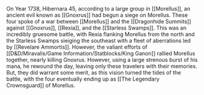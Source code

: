 On Year 1738, Hibernara 45, according to a large group in [[Morellus]], an ancient evil known as [[Gnoxrus]] had begun a siege on Morellus. These four spoke of a war between [[Morellus]] and the [[Dragonhide Summits]] against [[Gnoxrus]], [[Rexia]], and the [[Starless Swamps]]. This was an incredibly gruesome battle, with Rexia flanking Morellus from the north and the Starless Swamps sieiging the southeast with a fleet of aberrations led by [[Revelare Ammortis]]. However, the valiant efforts of [[D&D/Miravalis/Game Information/Statblocks/King Ganon]] rallied Morellus together, nearly killing Gnoxrus. However, using a large strenous burst of his mana, he rewound the day, leaving only these travelers with their memories. But, they did warrant some merit, as this vision turned the tides of the battle, with the four eventually ending up as [[The Legendary Crownsguard]] of Morellus.